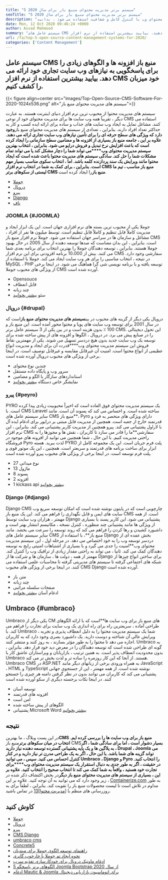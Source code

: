```yaml
---
title: "5 سیستم برتر مدیریت محتوای منبع باز برای سال 2020" 
seoTitle: "5 سیستم برتر مدیریت محتوای منبع باز برای سال 2020" 
description: "این راهنما را دنبال کنید تا در مورد 5 سیستم برتر مدیریت محتوای منبع باز که برای مدیریت محتوای وب با کنترل کامل و شفافیت استفاده می شود ، بدانید." 
date: Mon, 12 Oct 2020 09:46:24 +0000
author: Assad Mahmood
summary: "سیستم عامل های CMS منبع باز افزونه ها و الگوهای زیادی را برای پاسخگویی به نیازهای وب سایت تجاری شما ارائه می دهند. بیایید بیشترین استفاده از نرم افزار CMS خود میزبان را کشف کنیم." 
url: /fa/top-5-open-source-content-management-systems-for-2020/
categories: ['Content Management']
---
```


## سیستم عامل CMS منبع باز افزونه ها و الگوهای زیادی را برای پاسخگویی به نیازهای وب سایت تجاری خود ارائه می دهد. بیایید بیشترین استفاده از نرم افزار CMS خود میزبان را کشف کنیم.

{{< figure align=center src="images/Top-Open-Source-CMS-Software-For-2020-1024x536.png" alt="سیستم های مدیریت محتوای منبع باز">}}

سیستم های مدیریت محتوا از محبوب ترین نرم افزار دنیای اینترنت هستند. به عبارت دیگر ، تقریباً همه وب سایت ها برای مدیریت محتوای خود از نوعی CMS استفاده می کنند. مشاغل تمایل به ایجاد وب سایت های جذاب و ساده برای ارائه ایده کسب و کار به حداکثر تعداد افراد دارند. بنابراین ، تعدادی از سیستم های مدیریت محتوای منبع باز**وجود دارد که ویژگی های سطح حرفه ای را برای تأمین نیازهای وب سایت تجاری ارائه می دهند. علاوه بر این ، جامعه منبع باز بسیاری از افزونه ها و مضامین سطح سازمانی را ایجاد کرده است که باعث افزایش نرخ تبدیل و فروش درایو می شود. بنابراین ، انتخاب بهترین سیستم مدیریت محتوای وب****می تواند شما را دچار مشکل کند یا می تواند تمام مشکلات شما را حل کند.
سادگی سیستم های مدیریت محتوا باعث شده است که ایجاد محتوا مانند ویرایش یک سند پردازنده کلمه باشد. اما ، انتخاب سکوی مناسب بسیار مهم است. بنابراین ، برای کمک به شما در انتخاب نرم افزار CMS منبع باز مناسب ، تیم ما لیستی از سکوهای برتر CMS منبع باز**را ایجاد کرده است.
  * [جوملا][1]
  * [دروپال][2]
  * [پیرو][3]
  * [Django][4]
  * [ناف][5]

### JOOMLA   {#JOOMLA}
جوملا یکی از محبوب ترین بسته های نرم افزاری جهان است. این یک ابزار ایجاد و مدیریت کاملاً قابل تنظیم و کاملاً قابل تنظیم است. توسط میلیون ها نفر از افراد ، مشاغل و سازمان ها در سراسر جهان استفاده می شود.
جوملا نرم افزار منبع باز CMS است. بنابراین ، این بدان معناست که صدها توسعه دهنده از سال 2005 در حال بهبود جوملا هستند. بنابراین ، توسعه دهندگان جوملا را بهترین انتخاب برای برنامه بعدی شما می کنند. بیش از 10،000 برنامه افزودنی برای این نرم افزار CMS سفارشی وجود دارد. در نتیجه ، انتخاب مناسبی را برای هر وب سایت ایجاد می کند. جوملا با استفاده از MySQL ، PHP توسعه یافته و با برنامه نویسی شی گرا هماهنگ می شود.
در اینجا برخی از ویژگی های محبوب جوملا CMS آورده شده است.
  * Opensouce
  * قابل انعطاف
  * چند زبانه
  * سئو
    [بیشتر بخوانید][6]

### **دروپال** {#drupal}
دروپال یکی دیگر از گزینه های محبوب در بین**سیستم های مدیریت محتوای منبع باز**است که در سال 2001 برای توسعه وب سایت های پویا و محتوا محور آمده است. این منبع باز و 100 ٪ بدون هزینه است و در بین یکی از 3 سیستم عامل برتر CMS. این تحول دیجیتالی را در صنایع پیش می برد.
در دروپال ، الگوها و افزونه های از پیش ساخته شده برای توسعه یک وب سایت جدید بدون هیچ دردسر تسهیل می شوند. یکی از مهمترین نقاط فروش این سیستم مدیریت محتوای وب****قدرت آن برای ایجاد و مدیریت انواع عظیمی از انواع محتوا است. امنیت آن غیرقابل مقایسه و غیرقابل توصیف است.
در اینجا برخی از ویژگی های محبوب دروپال آورده شده است.
  * چندین نوع محتوای
  * سرور وب و پایگاه داده مستقل
  * استانداردهای سازگار با الگو و مضامین
  * نمایشگر خاص دستگاه
    [بیشتر بخوانید][7]

### **پیرو** {#peyro}
PYRO یک سیستم مدیریت محتوای فوق العاده است که اخیراً محبوبیت زیادی پیدا کرده است. با CMS Laravel ساخته شده است. و احساس می کند که پسوند آن است. مانند سایر سیستم عامل های CMS منبع باز**، Pyro دارای ویژگی های منحصر به فرد و قدرتمند خارج از جعبه است. همچنین از مدیریت فایل مبتنی بر درایور برای ادغام ایده آل با لاراول پشتیبانی می کند.
پیرو همچنین از مدیریت کاربر پشتیبانی می کند. بنابراین ، این نرم افزار CMS سفارشی**ما را قادر می سازد تا کاربران ، نقش ها و مجوزها را به راحتی مدیریت کنیم. با این حال ، شما همچنین می توانید از افزونه های موجود در فروشگاه Pyro لذت ببرید.
هسته PYRO پلت فرم جریان است. این یک مجموعه کامل از ابزار برای ساخت برنامه های قدرتمند و سریعتر است. همچنین ، این یک موتور قوی و پلت فرم توسعه است.
در اینجا برخی از ویژگی های محبوب پیرو آورده شده است.
  * 27 نوع میدانی
  * 13 ماژول
  * 8 پسوند
  * 2 افزونه
  * 1 kickass api
    [بیشتر بخوانید][8]

### **Django** {#django}
Django CMS چارچوبی است که در پایتون نوشته شده است که امکان توسعه سریع وب سایت های ایمن و قابل نگهداری را فراهم می کند. این یک منبع باز CMS است. از همه مهمتر ، هزاران وب سایت توسط Django پشتیبانی می شود. این کاربر پسند با بسیاری از ویژگی ها مانند پشتیبانی چند منظوره ، کنترل نسخه ، مکانیسم انتشار بهتر است و داشبورد کشیدن و رها کردن را فراهم می کند که روند توسعه را سرعت می بخشد.
مانند سایر سیستم عامل های CMS منبع باز**، با استفاده از Django بخش عمده ای از دردسر توسعه وب را به خود اختصاص می دهد. در مرحله اول ، این سیستم مدیریت محتوای وب**امنیت را جدی می گیرد و با بسیاری از اشتباهات امنیتی رایج به توسعه دهندگان کمک می کند. ثانیا ، می تواند به راحتی مقدار زیادی از ترافیک وب را کنترل کند. مهمتر از همه ، دولت ها ، سازمان ها و شرکت ها از Django برای ساختن انواع چیزها از شبکه های اجتماعی گرفته تا سیستم های مدیریتی گرفته تا محاسبات علمی استفاده می کنند.
در اینجا برخی از ویژگی های محبوب CMS Django آورده شده است.
  * متن باز
  * چند زبانه
  * صفحات سلسله مراتبی
  * ادغام آسان
    [بیشتر بخوانید][9]

## **Umbraco** {#umbraco}
Umbraco یکی دیگر از CM های منبع باز برای وب سایت ها**است که با ارائه الگوهای طراحی آماده ، سریعترین راه برای راه اندازی یک وب سایت برای تجارت را فراهم می کند. با Umbraco ، شما یک سیستم مدیریت محتوا را به دلیل انعطاف پذیری و تجربه ویرایش عالی آن شناخته و دوست دارید. یک داشبورد بصری وجود دارد که به کاربران اجازه می دهد تا محتوا را به طور مؤثر بسازند ، به روز کنند و منتشر کنند.
Umbraco به گونه ای طراحی شده است که توسعه دهندگان را در معرض دید خود قرار دهد. بنابراین ، بدون محدودیت انعطاف پذیر است. به همین ترتیب ، بازاریابان و ویراستاران عاشق کار با Umbraco هستند. از آنجا که این کار روزمره را ساده تر و لذت بخش تر می کند.
Umbraco CMS در ASP.NET به همراه ورودی برخی از زبانهای دیگر مانند JavaScript ، HTML و TypeScript نوشته شده است. از همه مهمتر ، این از جستجوی جهانی پشتیبانی می کند که کاربران می توانند بدون در نظر گرفتن دامنه هر چیزی را جستجو کنند.
در اینجا نکات برجسته دیگری از سکو آورده شده است
  * توسعه آسان
  * افزونه های قدرتمند
  * امن است
  * الگوهای از پیش ساخته شده
  * پشتیبانی Microsoft Word
    [بیشتر بخوانید][10]

## نتیجه
در این پست وبلاگ ، ما بهترین**CMS منبع باز برای وب سایت ها را بررسی کرده ایم. انتخاب در میان سکوهای برتر**منبع باز CMS**بسیار دشوار است ، اما برای سادگی شما ، اگر به پلاگین ها و یک پایه پشتیبانی گسترده توسعه دهنده نیاز دارید ، Drupal ، Joomla می تواند گزینه های شما باشد. با این حال ، اگر به یک طراحی مدرن تر نیاز دارید و در کنار کنترل احساس می کنید. سپس ، می توانید Umbraco ، Django و Pyro را انتخاب کنید. در حقیقت ، اگر به طور جدی به دنبال استقرار یک سیستم مدیریت محتوای وب****برای تجارت خود هستید ، واقعاً به شما کمک می کند تا انتخاب صحیح را انتخاب کنید. علاوه بر این ، بسیاری از سیستم های مدیریت محتوای منبع باز دیگر**در بخش اکتشاف ذکر شده در زیر وجود دارد که می توانید به آن توجه کنید.
علاوه بر این ، [Containerize.com][11] به طور مداوم در تلاش است تا لیست محصولات منبع باز را تقویت کند. بنابراین ، لطفاً برای به روزرسانی های منظم با [[مدیریت محتوا][12]][13] در تماس باشید.

## کاوش کنید
  * [جوملا][6]
  * [دروپال][7]
  * [پیرو][8]
  * [CMS Django][9]
  * [umbraco cms][10]
  * [Concrete5][14]
  * [راهنمای توسعه الگوی جوملا برای مبتدیان][15]
  * [نحوه ایجاد تم جوملا با چارچوب گانری][16]
  * [ادغام ماوتیک دروپال برای خودکارسازی تغذیه سرب][17]
  * [5 الگوهای برتر پاسخگو Joomla Bootstrap از سال 2020][18]
  * [ادغام Mautic & Joomla برای اتوماسیون بازاریابی دیجیتال][19]

  
[1]: #joomla
[2]: #drupal
[3]: #pyro
[4]: #django
[5]: #umbarco
[6]: https://products.containerize.com/content-management/joomla
[7]: https://products.containerize.com/content-management/drupal
[8]: https://products.containerize.com/content-management/pyro
[9]: https://products.containerize.com/content-management/django
[10]: https://products.containerize.com/content-management/umbraco
[11]: https://www.containerize.com/
[12]: https://products.containerize.com/content-management/
[13]: https://products.containerize.com/rad
[14]: https://products.containerize.com/content-management/concrete5
[15]: https://blog.containerize.com/content-management/responsive-joomla-templates-tutorial/
[16]: https://blog.containerize.com/content-management/how-to-create-joomla-theme-joomla-gantry-framework/
[17]: https://blog.containerize.com/content-management/drupal-tutorial-automate-lead-growth-with-drupal-mautic/
[18]: https://blog.containerize.com/content-management/top-5-best-free-responsive-joomla-templates-of-2020/
[19]: https://blog.containerize.com/content-management/integrate-mautic-with-joomla-for-marketing-automation/
